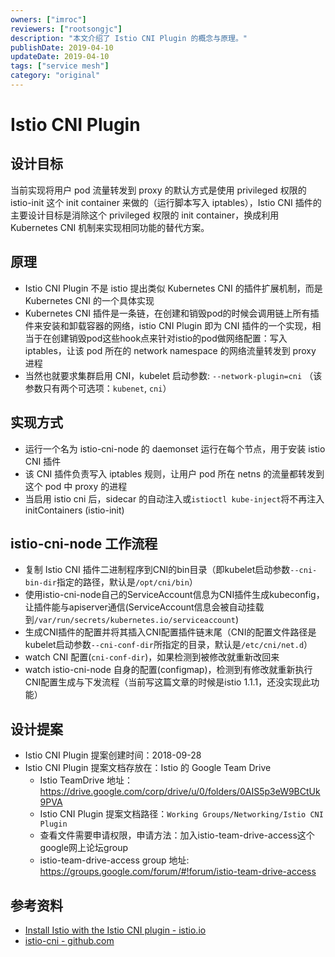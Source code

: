 ```yaml
---
owners: ["imroc"]
reviewers: ["rootsongjc"]
description: "本文介绍了 Istio CNI Plugin 的概念与原理。"
publishDate: 2019-04-10
updateDate: 2019-04-10
tags: ["service mesh"]
category: "original"
---
```


# Istio CNI Plugin

## 设计目标

当前实现将用户 pod 流量转发到 proxy 的默认方式是使用 privileged 权限的 istio-init 这个 init container 来做的（运行脚本写入 iptables），Istio CNI 插件的主要设计目标是消除这个 privileged 权限的 init container，换成利用 Kubernetes CNI 机制来实现相同功能的替代方案。

## 原理

- Istio CNI Plugin 不是 istio 提出类似 Kubernetes CNI 的插件扩展机制，而是 Kubernetes CNI 的一个具体实现
- Kubernetes CNI 插件是一条链，在创建和销毁pod的时候会调用链上所有插件来安装和卸载容器的网络，istio CNI Plugin 即为 CNI 插件的一个实现，相当于在创建销毁pod这些hook点来针对istio的pod做网络配置：写入iptables，让该 pod 所在的 network namespace 的网络流量转发到 proxy 进程
- 当然也就要求集群启用 CNI，kubelet 启动参数: `--network-plugin=cni` （该参数只有两个可选项：`kubenet`, `cni`）

## 实现方式

- 运行一个名为 istio-cni-node 的 daemonset 运行在每个节点，用于安装 istio CNI 插件
- 该 CNI 插件负责写入 iptables 规则，让用户 pod 所在 netns 的流量都转发到这个 pod 中 proxy 的进程
- 当启用 istio cni 后，sidecar 的自动注入或`istioctl kube-inject`将不再注入 initContainers (istio-init)

## istio-cni-node 工作流程

- 复制 Istio CNI 插件二进制程序到CNI的bin目录（即kubelet启动参数`--cni-bin-dir`指定的路径，默认是`/opt/cni/bin`）
- 使用istio-cni-node自己的ServiceAccount信息为CNI插件生成kubeconfig，让插件能与apiserver通信(ServiceAccount信息会被自动挂载到`/var/run/secrets/kubernetes.io/serviceaccount`)
- 生成CNI插件的配置并将其插入CNI配置插件链末尾（CNI的配置文件路径是kubelet启动参数`--cni-conf-dir`所指定的目录，默认是`/etc/cni/net.d`）
- watch CNI 配置(`cni-conf-dir`)，如果检测到被修改就重新改回来
- watch istio-cni-node 自身的配置(configmap)，检测到有修改就重新执行CNI配置生成与下发流程（当前写这篇文章的时候是istio 1.1.1，还没实现此功能）

## 设计提案

- Istio CNI Plugin 提案创建时间：2018-09-28
- Istio CNI Plugin 提案文档存放在：Istio 的 Google Team Drive
  - Istio TeamDrive 地址：https://drive.google.com/corp/drive/u/0/folders/0AIS5p3eW9BCtUk9PVA
  - Istio CNI Plugin 提案文档路径：`Working Groups/Networking/Istio CNI Plugin`
  - 查看文件需要申请权限，申请方法：加入istio-team-drive-access这个google网上论坛group
  - istio-team-drive-access group 地址: https://groups.google.com/forum/#!forum/istio-team-drive-access

## 参考资料

- [Install Istio with the Istio CNI plugin - istio.io](https://istio.io/docs/setup/kubernetes/additional-setup/cni/)
- [istio-cni  - github.com](https://github.com/istio/cni)
